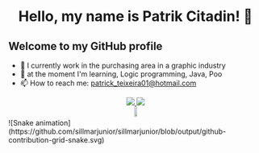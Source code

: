 <h1 align="center"> Hello, my name is Patrik Citadin! 👋 </h1>

## Welcome to my GitHub profile
- 🔭 I currently work in the purchasing area in a graphic industry
- 🌱 at the moment I'm learning, Logic programming, Java, Poo
- 📫 How to reach me: patrick_teixeira01@hotmail.com 


<div align="center">
<a href="https://github.com/PatrikCitadin">
<img height="160em" src="https://github-readme-stats.vercel.app/api/top-langs/?username=PatrikCitadin&layout=compact&langs_count=7&theme=vision-friendly-dark"/>
<img height="160em" src="https://github-readme-stats.vercel.app/api?username=PatrikCitadin&show_icons=true&theme=vision-friendly-dark&include_all_commits=true&count_private=true"/>
</div>
          
<div align="center">
<a href="https://www.linkedin.com/in/patrik-citadin-teixeira-343a9817b/" target="_blank"> <img width="10%" height="10%" src="https://cdn.jsdelivr.net/gh/devicons/devicon/icons/linkedin/linkedin-original-wordmark.svg" /> </a>
</div>
 ![Snake animation](https://github.com/sillmarjunior/sillmarjunior/blob/output/github-contribution-grid-snake.svg)

